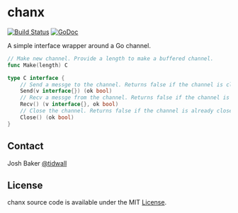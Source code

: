 # chanx

[![Build Status](https://img.shields.io/travis/tidwall/chanx.svg?style=flat-square)](https://travis-ci.org/tidwall/chanx)
[![GoDoc](https://img.shields.io/badge/api-reference-blue.svg?style=flat-square)](https://godoc.org/github.com/tidwall/chanx)

A simple interface wrapper around a Go channel.

```go
// Make new channel. Provide a length to make a buffered channel.
func Make(length) C

type C interface {
	// Send a messge to the channel. Returns false if the channel is closed.
	Send(v interface{}) (ok bool)
	// Recv a messge from the channel. Returns false if the channel is closed.
	Recv() (v interface{}, ok bool)
	// Close the channel. Returns false if the channel is already closed.
	Close() (ok bool)
}
```

## Contact

Josh Baker [@tidwall](http://twitter.com/tidwall)

## License

chanx source code is available under the MIT [License](/LICENSE).

